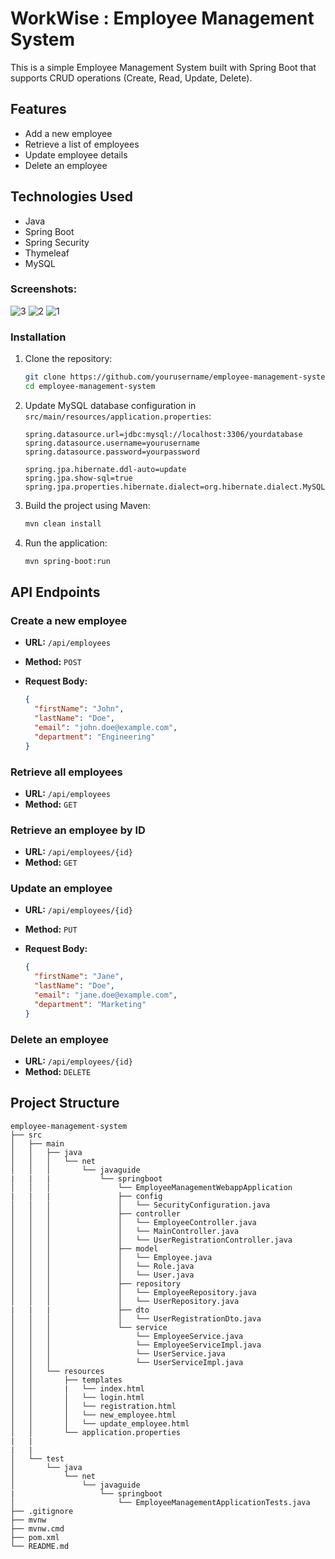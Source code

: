 # WorkWise : Employee Management System

This is a simple Employee Management System built with Spring Boot that supports CRUD operations (Create, Read, Update, Delete).

## Features

- Add a new employee
- Retrieve a list of employees
- Update employee details
- Delete an employee

## Technologies Used

- Java
- Spring Boot
- Spring Security
- Thymeleaf
- MySQL

### Screenshots:
![3](https://github.com/Utsav-7/WorkWise_Employee-Management-System/assets/98468952/ad73ab53-f767-4b91-ad40-810459cabe7c)
![2](https://github.com/Utsav-7/WorkWise_Employee-Management-System/assets/98468952/a8f8d19b-5008-4fe6-8acc-776ec4783119)
![1](https://github.com/Utsav-7/WorkWise_Employee-Management-System/assets/98468952/29ab1505-7e71-4d15-8ccd-1d7e203bcef0)


### Installation

1. Clone the repository:

    ```sh
    git clone https://github.com/yourusername/employee-management-system.git
    cd employee-management-system
    ```

2. Update MySQL database configuration in `src/main/resources/application.properties`:

    ```properties
    spring.datasource.url=jdbc:mysql://localhost:3306/yourdatabase
    spring.datasource.username=yourusername
    spring.datasource.password=yourpassword

    spring.jpa.hibernate.ddl-auto=update
    spring.jpa.show-sql=true
    spring.jpa.properties.hibernate.dialect=org.hibernate.dialect.MySQL5Dialect
    ```

3. Build the project using Maven:

    ```sh
    mvn clean install
    ```

4. Run the application:

    ```sh
    mvn spring-boot:run
    ```

## API Endpoints

### Create a new employee

- **URL:** `/api/employees`
- **Method:** `POST`
- **Request Body:**

    ```json
    {
      "firstName": "John",
      "lastName": "Doe",
      "email": "john.doe@example.com",
      "department": "Engineering"
    }
    ```

### Retrieve all employees

- **URL:** `/api/employees`
- **Method:** `GET`

### Retrieve an employee by ID

- **URL:** `/api/employees/{id}`
- **Method:** `GET`

### Update an employee

- **URL:** `/api/employees/{id}`
- **Method:** `PUT`
- **Request Body:**

    ```json
    {
      "firstName": "Jane",
      "lastName": "Doe",
      "email": "jane.doe@example.com",
      "department": "Marketing"
    }
    ```

### Delete an employee

- **URL:** `/api/employees/{id}`
- **Method:** `DELETE`

## Project Structure

```plaintext
employee-management-system
├── src
│   ├── main
│   │   ├── java
│   │   │   └── net
│   │   │       └── javaguide
|   |   |           └── springboot
│   │   │               └── EmployeeManagementWebappApplication
|   |   |               ├── config
│   │   │               │   └── SecurityConfiguration.java
│   │   │               ├── controller
│   │   │               │   └── EmployeeController.java
│   │   │               │   └── MainController.java
│   │   │               │   └── UserRegistrationController.java
│   │   │               ├── model
│   │   │               │   └── Employee.java
│   │   │               │   └── Role.java
│   │   │               │   └── User.java
│   │   │               ├── repository
│   │   │               │   └── EmployeeRepository.java
│   │   │               │   └── UserRepository.java
|   |   |               ├── dto
│   │   │               │   └── UserRegistrationDto.java
│   │   │               └── service
│   │   │                   └── EmployeeService.java
│   │   │                   └── EmployeeServiceImpl.java
│   │   │                   └── UserService.java
│   │   │                   └── UserServiceImpl.java
│   │   └── resources
│   │       ├── templates
│   │       |   └── index.html
│   │       │   └── login.html
│   │       │   └── registration.html
│   │       │   └── new_employee.html
│   │       │   └── update_employee.html
│   │       └── application.properties
|   |
|   |
│   └── test
│       └── java
│           └── net
│               └── javaguide
|                   └── springboot
│                       └── EmployeeManagementApplicationTests.java
├── .gitignore
├── mvnw
├── mvnw.cmd
├── pom.xml
└── README.md

